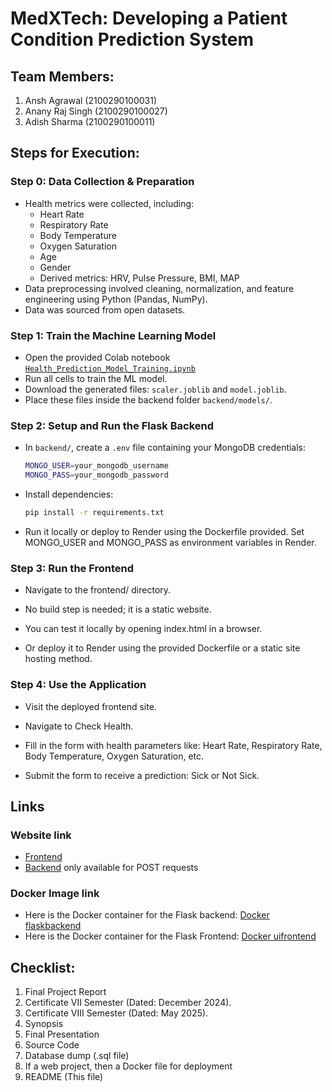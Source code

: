 # MedXTech: Developing a Patient Condition Prediction System

## Team Members:
1. Ansh Agrawal (2100290100031)
2. Anany Raj Singh (2100290100027)
3. Adish Sharma (2100290100011)

## Steps for Execution:
### Step 0: Data Collection & Preparation
- Health metrics were collected, including:
  - Heart Rate  
  - Respiratory Rate  
  - Body Temperature  
  - Oxygen Saturation  
  - Age  
  - Gender  
  - Derived metrics: HRV, Pulse Pressure, BMI, MAP  
- Data preprocessing involved cleaning, normalization, and feature engineering using Python (Pandas, NumPy).
- Data was sourced from open datasets.

### Step 1: Train the Machine Learning Model
- Open the provided Colab notebook [`Health_Prediction_Model_Training.ipynb`](https://colab.research.google.com/drive/1fhlwe3DACcz1pcVkSVcSFyg0GUO1utLj?usp=sharing)
- Run all cells to train the ML model.
- Download the generated files: `scaler.joblib` and `model.joblib`.
- Place these files inside the backend folder `backend/models/`.

### Step 2: Setup and Run the Flask Backend
- In `backend/`, create a `.env` file containing your MongoDB credentials:
  ```bash
  MONGO_USER=your_mongodb_username
  MONGO_PASS=your_mongodb_password
- Install dependencies:
  ```bash
  pip install -r requirements.txt
- Run it locally or deploy to Render using the Dockerfile provided. Set      MONGO_USER and MONGO_PASS as environment variables in Render.

### Step 3: Run the Frontend
- Navigate to the frontend/ directory.

- No build step is needed; it is a static website.

- You can test it locally by opening index.html in a browser.

- Or deploy it to Render using the provided Dockerfile or a static site hosting method.

### Step 4: Use the Application
- Visit the deployed frontend site.

- Navigate to Check Health.

- Fill in the form with health parameters like: Heart Rate, Respiratory Rate, Body Temperature, Oxygen Saturation, etc.

- Submit the form to receive a prediction: Sick or Not Sick.


## Links
### Website link
- [Frontend](https://ui-db.onrender.com/)
- [Backend](https://flaskbackendgithubdb.onrender.com) only available for POST requests
### Docker Image link
- Here is the Docker container for the Flask backend: [Docker flaskbackend](https://hub.docker.com/r/someone101/flaskbackend)
- Here is the Docker container for the Flask Frontend: [Docker uifrontend](https://hub.docker.com/r/someone101/uifrontend)


## Checklist:
1. Final Project Report
2. Certificate VII Semester (Dated: December 2024).
3. Certificate VIII Semester (Dated: May 2025).
4. Synopsis
5. Final Presentation
6. Source Code
7. Database dump (.sql file)
8. If a web project, then a Docker file for deployment
9. README (This file)